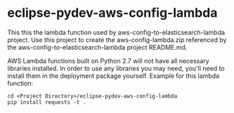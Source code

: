# eclipse-pydev-aws-config-lambda

This this the lambda function used by aws-config-to-elasticsearch-lambda project.  Use this project to create the aws-config-lambda.zip referenced by the aws-config-to-elasticsearch-lambda project README.md.  

AWS Lambda functions built on Python 2.7 will not have all necessary libraries installed.  In order to use any libraries you may need, you'll need to install them in the deployment package yourself.  Example for this lambda function:

```
cd <Project Directory>/eclipse-pydev-aws-config-lambda
pip install requests -t .
```
